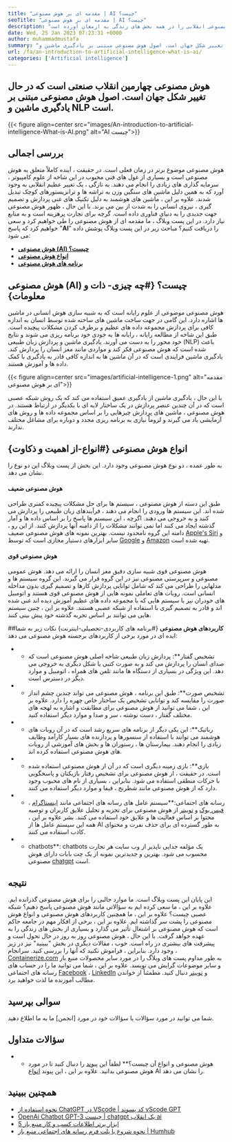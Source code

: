 ```yaml
---
title: "مقدمه ای بر هوش مصنوعی | AI چیست؟" 
seoTitle: "مقدمه ای بر هوش مصنوعی | AI چیست؟" 
description: "این راهنما را دنبال کنید تا بدانید هوش مصنوعی و کاربردهای هوش مصنوعی چیست. هوش مصنوعی انقلابی را در همه بخش های زندگی به ارمغان آورده است." 
date: Wed, 25 Jan 2023 07:23:31 +0000
author: muhammadmustafa
summary: "هوش مصنوعی چهارمین انقلاب صنعتی است که در حال تغییر شکل جهان است. اصول هوش مصنوعی مبتنی بر یادگیری ماشین و NLP است." 
url: /fa/an-introduction-to-artificial-intelligence-what-is-ai/
categories: ['Artificial intelligence']
---
```


## هوش مصنوعی چهارمین انقلاب صنعتی است که در حال تغییر شکل جهان است. اصول هوش مصنوعی مبتنی بر یادگیری ماشین و NLP است.

{{< figure align=center src="images/An-introduction-to-artificial-intelligence-What-is-AI.png" alt="AI چیست">}}


## بررسی اجمالی
هوش مصنوعی موضوع برتر در زمان فعلی است. در حقیقت ، آینده کاملاً متعلق به هوش مصنوعی است و بسیاری از غول های فنی محبوب در این شاخه از علوم کامپیوتر ، سرمایه گذاری های زیادی را انجام می دهند. به تازگی ، یک تغییر عظیم انقلابی به وجود آورد که به همین دلیل ماشین های سنگین وزن به تراشه ها و ترانزیستورهای کوچک تبدیل شدند. علاوه بر این ، ماشین های هوشمند به دلیل تکنیک های غنی پردازش و تصمیم گیری ، نیروی انسانی را به شدت از بین می برند. با این حال ، ظهور هوش مصنوعی جهت جدیدی را به دنیای فناوری داده است. گرچه برای تجارت پرهزینه است و به منابع نیاز دارد. در این پست وبلاگ ، ما مقدمه ای از هوش مصنوعی را طی خواهیم کرد و سعی خواهیم کرد که پاسخ "**AI**" را دریافت کنیم؟
مباحث زیر در این پست وبلاگ پوشش داده می شود:
* [**هوش مصنوعی (AI) چیست؟**][1]
* [**انواع هوش مصنوعی**][2]
* **[برنامه های هوش مصنوعی][3]**

## هوش مصنوعی (AI) چیست؟   {#چه چیزی- ذات و معلومات}
هوش مصنوعی موضوعی از علوم رایانه است که به شبیه سازی هوش انسانی در ماشین ها اشاره دارد. این گامی در جهت ساخت ماشین های ساخته شده توسط انسان به اندازه کافی برای پردازش مجموعه داده های عظیم و برطرف کردن مشکلات پیچیده است. طبق این شاخه از مطالعه رایانه ، رایانه ها به خودی خود برنامه ریزی می شوند و نتایج خود محور را به دست می آورند. یادگیری ماشین و پردازش زبان طبیعی (NLP) باعث شده است که هوش مصنوعی فکر کند و مواردی مانند مغز انسان را پردازش کند. یادگیری ماشین فرایندی است که در آن ماشین ها به اندازه کافی قادر به یادگیری با کمک داده ها و آموزش هستند.

{{< figure align=center src="images/artificial-intelligence-1.png" alt="مقدمه ای بر هوش مصنوعی">}}

با این حال ، یادگیری ماشین از یادگیری عمیق استفاده می کند که یک روش شبکه عصبی است که در آن چندین عنصر پردازش در یک ساختار لایه ای با یکدیگر در ارتباط هستند. در هوش مصنوعی ، ماشین های پردازش چیزهایی را بر اساس مجموعه داده ها و روش های آزمایشی یاد می گیرند و لزوماً نیازی به برنامه ریزی مجدد و دوباره برای مشاغل مختلف ندارند.

## انواع هوش مصنوعی   {#انواع-از اهمیت و ذکاوت}
به طور عمده ، دو نوع هوش مصنوعی وجود دارد. این بخش از پست وبلاگ این دو نوع را نشان می دهد.

#### هوش مصنوعی ضعیف
طبق این دسته از هوش مصنوعی ، سیستم ها برای حل مشکلات پیچیده کمتری طراحی شده اند. این سیستم ها ورودی را انجام می دهند ، فرآیندهای زبان طبیعی را پردازش می کنند و به خروجی می دهند. اگرچه ، این سیستم ها پاسخ را بر اساس داده ها و آمار گذشته ایجاد می کنند اما نمی توانند مشکلات را از دامنه آنها پردازش کنند. از این رو ، دامنه این گروه نامحدود نیست. بهترین نمونه های هوش مصنوعی ضعیف [Apple's Siri][4] و سایر ابزارهای دستیار مجازی است که توسط [Google][5] و [Amazon][6] تهیه شده است.

#### هوش مصنوعی قوی
هوش مصنوعی قوی شبیه سازی دقیق مغز انسان را ارائه می دهد. هوش عمومی مصنوعی و سرپرستی مصنوعی نیز در این گروه قرار می گیرند. این گروه سیستم ها و مدلهایی را طراحی می کند که شامل توانایی پردازش کارها و تصمیم گیری بدون مداخله انسانی است. روبات های تعاملی نمونه هایی از هوش مصنوعی قوی هستند و اتومبیل های خودران نیز با سیستم هایی که با مجموعه داده های عظیم آموزش دیده اند غنی شده اند و قادر به تصمیم گیری با استفاده از شبکه عصبی هستند. علاوه بر این ، چنین سیستم هایی می توانند بر اساس تجربه گذشته خود پیش بینی کنند.

##**کاربردهای هوش مصنوعی** {#برنامه های کاربردی-تحصیلی-اینترنت}
نکات زیر به شما ایده ای در مورد برخی از کاربردهای برجسته هوش مصنوعی می دهد:
* * تشخیص گفتار**: پردازش زبان طبیعی شاخه اصلی هوش مصنوعی است که صدای انسان را پردازش می کند و به صورت کتبی یا شکل دیگری به خروجی می دهد. این ویژگی در بسیاری از دستگاه ها مانند تلفن های همراه ، اتومبیل و موارد دیگر در دسترس است.
* * تشخیص صورت**: طبق این برنامه ، هوش مصنوعی می تواند چندین چشم انداز صورت را مقایسه کند و توانایی تشخیص یک ساختار خاص چهره را دارد. علاوه بر این ، شما می توانید از هوش مصنوعی برای مطابقت و اشاره به لهجه های مختلف گفتار ، دست نوشته ، سر و صدا و موارد دیگر استفاده کنید.
* * رباتیک**: این یکی دیگر از برنامه های سریع رشد است که در آن روبات های هوشمند می توانند با استفاده از سنسورها و پردازنده های بسیار کارآمد وظایف زیادی را انجام دهند. بیمارستان ها ، رستوران ها و بخش های آموزشی از روبات های هوش مصنوعی استفاده کرده اند.
* * بازی**: بازی زمینه دیگری است که در آن از هوش مصنوعی استفاده شده است. در حقیقت ، از هوش مصنوعی برای تشخیص رفتار بازیکنان و پاسخگویی با حرکات منطقی استفاده می شود. بنابراین ، بسیاری از نام های محبوب وجود دارد که از هوش مصنوعی مانند شطرنج ، فیفا و موارد دیگر استفاده می کنند.
* * رسانه های اجتماعی:**سیستم عامل های رسانه های اجتماعی مانند [اینستاگرام][7] ، [فیس بوک][8] و [توییتر][9] از هوش مصنوعی برای تجزیه و تحلیل علایق کاربران و توصیه محتوا بر اساس فعالیت ها و علایق خود استفاده می کنند. بشر علاوه بر این ، همه این سیستم عامل ها از AI به طور گسترده ای برای حذف نفرت و محتوای کاذب استفاده می کنند.
* * chatbots**: chatbots یک مؤلفه جدایی ناپذیر از وب سایت هر تجارت محسوب می شود. بهترین و جدیدترین نمونه از یک چت بابات دارای هوش مصنوعی [chatgpt][10] است.

## نتیجه
این پایان این پست وبلاگ است. ما موارد جالبی را برای هوش مصنوعی گذرانده ایم. علاوه بر این ، ما سعی کرده ایم به سؤالاتی مانند هوش مصنوعی پاسخ دهیم؟ شبکه عصبی چیست؟ علاوه بر این ، ما همچنین کاربردهای هوش مصنوعی و انواع هوش مصنوعی را پشت سر گذاشته ایم. علاوه بر این ، برخی از افکار مهم در جامعه حاکم است که هوش مصنوعی بر اشتغال تأثیر می گذارد و بسیاری از بخش های زندگی را به عهده خواهد گرفت. با این حال ، هوش مصنوعی روز به روز در حال تحول است و پیشرفت های بیشتری در راه است. خوب ، مقالات دیگری در بخش "ببینید" نیز در زیر وجود دارد. بنابراین ، فراموش نکنید که آنها را بررسی کنید.
سرانجام ، [Containerize.com][11] به طور مداوم پست های وبلاگ را در مورد سایر محصولات منبع باز و سایر موضوعات گرایش می نویسد. علاوه بر این ، شما می توانید ما را در حساب های رسانه های اجتماعی [Facebook][12] ، [LinkedIn][13] و [توییتر][14] دنبال کنید. مطمئناً از خواندن مطالب آموزنده ما لذت خواهید برد.

## سوالی بپرسید
شما می توانید در مورد سؤالات یا سؤالات خود در مورد [انجمن] ما به ما اطلاع دهید.

## سؤالات متداول
* * هوش مصنوعی و انواع آن چیست؟**
لطفاً این [پیوند][1] را دنبال کنید تا در مورد هوش مصنوعی بدانید. علاوه بر این ، این پیوند [انواع][2] AI را نشان می دهد.

## همچنین ببینید
  * [نحوه استفاده از ChatGPT در VScode | کد پسوند vScode GPT][16]
  * [OpenAi Chatbot GPT-3 چیست | chatgpt یک انقلاب ai][10]
  * [5 ابزار برتر اطلاعات کسب و کار منبع باز][17]
  * [نحوه شروع با پلت فرم رسانه های اجتماعی منبع باز | Humhub][18]

  
[1]: #What-is-Artificial-Intelligence
[2]: #Types-of-Artificial-Intelligence
[3]: #Applications-of-Artificial-Intelligence
[4]: https://www.apple.com/siri/
[5]: https://assistant.google.com/
[6]: https://www.google.com/search?q=amazon+alexa&rlz=1C5CHFA_enPK998PK998&oq=amazon&aqs=chrome.0.0i67j46i67i199i433i465j0i67l2j0i67i433j69i60l3.2098j0j7&sourceid=chrome&ie=UTF-8
[7]: https://instagram.com/
[8]: https://www.facebook.com/
[9]: https://twitter.com/home
[10]: https://blog.containerize.com/artificial-intelligence/what-is-openai-chatbot-gpt-3-chatgpt-an-ai-revolution/
[11]: https://www.containerize.com/
[12]: https://web.facebook.com/containerize
[13]: https://www.linkedin.com/company/containerize/
[14]: https://twitter.com/containerize_co
[15]: https://forum.containerize.com/
[16]: https://blog.containerize.com/artificial-intelligence/how-to-use-chatgpt-in-vscode-the-vscode-extension-codegpt/
[17]: https://blog.containerize.com/business-intelligence-software/top-5-open-source-business-intelligence-solutions-of-2021/]
[18]: https://blog.containerize.com/social-network-platforms/how-to-start-with-open-source-social-media-platform-humhub/
